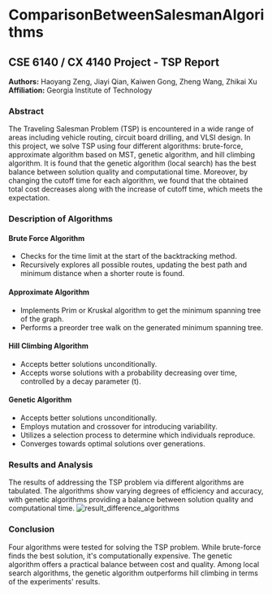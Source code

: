 # ComparisonBetweenSalesmanAlgorithms

## CSE 6140 / CX 4140 Project - TSP Report

**Authors:** Haoyang Zeng, Jiayi Qian, Kaiwen Gong, Zheng Wang, Zhikai Xu  
**Affiliation:** Georgia Institute of Technology

### Abstract

The Traveling Salesman Problem (TSP) is encountered in a wide range of areas including vehicle routing, circuit board drilling, and VLSI design. In this project, we solve TSP using four different algorithms: brute-force, approximate algorithm based on MST, genetic algorithm, and hill climbing algorithm. It is found that the genetic algorithm (local search) has the best balance between solution quality and computational time. Moreover, by changing the cutoff time for each algorithm, we found that the obtained total cost decreases along with the increase of cutoff time, which meets the expectation.

### Description of Algorithms

#### Brute Force Algorithm

- Checks for the time limit at the start of the backtracking method.
- Recursively explores all possible routes, updating the best path and minimum distance when a shorter route is found.

#### Approximate Algorithm

- Implements Prim or Kruskal algorithm to get the minimum spanning tree of the graph.
- Performs a preorder tree walk on the generated minimum spanning tree.

#### Hill Climbing Algorithm

- Accepts better solutions unconditionally.
- Accepts worse solutions with a probability decreasing over time, controlled by a decay parameter \(t\).

#### Genetic Algorithm

- Accepts better solutions unconditionally.
- Employs mutation and crossover for introducing variability.
- Utilizes a selection process to determine which individuals reproduce.
- Converges towards optimal solutions over generations.

### Results and Analysis

The results of addressing the TSP problem via different algorithms are tabulated. The algorithms show varying degrees of efficiency and accuracy, with genetic algorithms providing a balance between solution quality and computational time.
![result_difference_algorithms](https://github.com/Keviniscaiji/ComparisonBetweenSalesmanAlgorithms/assets/74641290/0b754e9b-f1f2-4922-8df0-7f57662c7fff)

### Conclusion

Four algorithms were tested for solving the TSP problem. While brute-force finds the best solution, it's computationally expensive. The genetic algorithm offers a practical balance between cost and quality. Among local search algorithms, the genetic algorithm outperforms hill climbing in terms of the experiments' results.


